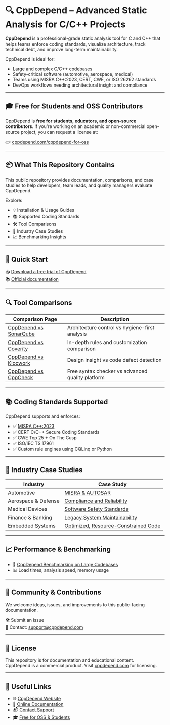 # 🔍 CppDepend – Advanced Static Analysis for C/C++ Projects

**CppDepend** is a professional-grade static analysis tool for C and C++ that helps teams enforce coding standards, visualize architecture, track technical debt, and improve long-term maintainability.

CppDepend is ideal for:
- Large and complex C/C++ codebases
- Safety-critical software (automotive, aerospace, medical)
- Teams using MISRA C++:2023, CERT, CWE, or ISO 26262 standards
- DevOps workflows needing architectural insight and compliance

---

## 🎓 Free for Students and OSS Contributors

CppDepend is **free for students, educators, and open-source contributors**. If you're working on an academic or non-commercial open-source project, you can request a license at:

👉 [cppdepend.com/cppdepend-for-oss](https://www.cppdepend.com/cppdepend-for-oss)

---

## 📦 What This Repository Contains

This public repository provides documentation, comparisons, and case studies to help developers, team leads, and quality managers evaluate CppDepend.

Explore:

- 💡 Installation & Usage Guides
- 📚 Supported Coding Standards
- 🛠️ Tool Comparisons
- 🧠 Industry Case Studies
- 📈 Benchmarking Insights

---

## 🚀 Quick Start

📥 [Download a free trial of CppDepend](https://www.cppdepend.com/download)  
📚 [Official documentation](https://www.cppdepend.com/documentation)

---

## 🔍 Tool Comparisons

| Comparison Page | Description |
|-----------------|-------------|
| [CppDepend vs SonarQube](docs/cppdepend-vs-sonarqube.md) | Architecture control vs hygiene-first analysis |
| [CppDepend vs Coverity](docs/cppdepend-vs-coverity.md) | In-depth rules and customization comparison |
| [CppDepend vs Klocwork](docs/cppdepend-vs-klocwork.md) | Design insight vs code defect detection |
| [CppDepend vs CppCheck](docs/cppdepend-vs-cppcheck.md) | Free syntax checker vs advanced quality platform |

---

## 📚 Coding Standards Supported

CppDepend supports and enforces:

- ✅ [MISRA C++:2023](docs/coding-standards-supported.md)
- ✅ CERT C/C++ Secure Coding Standards
- ✅ CWE Top 25 + On The Cusp
- ✅ ISO/IEC TS 17961
- ✅ Custom rule engines using CQLinq or Python

---

## 🧠 Industry Case Studies

| Industry | Case Study |
|---------|------------|
| Automotive | [MISRA & AUTOSAR](docs/case-studies/automotive.md) |
| Aerospace & Defense | [Compliance and Reliability](docs/case-studies/aerospace-defense.md) |
| Medical Devices | [Software Safety Standards](docs/case-studies/medical-devices.md) |
| Finance & Banking | [Legacy System Maintainability](docs/case-studies/finance.md) |
| Embedded Systems | [Optimized, Resource-Constrained Code](docs/case-studies/embedded-systems.md) |

---

## 📈 Performance & Benchmarking

- 🚀 [CppDepend Benchmarking on Large Codebases](docs/benchmarking.md)
- 📊 Load times, analysis speed, memory usage

---

## 🤝 Community & Contributions

We welcome ideas, issues, and improvements to this public-facing documentation.

🛠️ Submit an issue  
📧 Contact: [support@cppdepend.com](mailto:support@cppdepend.com)

---

## 📝 License

This repository is for documentation and educational content.  
CppDepend is a commercial product. Visit [cppdepend.com](https://www.cppdepend.com) for licensing.

---

## 📎 Useful Links

- 🌐 [CppDepend Website](https://www.cppdepend.com)
- 📄 [Online Documentation](https://www.cppdepend.com/documentation)
- 📬 [Contact Support](mailto:support@cppdepend.com)
- 🎓 [Free for OSS & Students](https://www.cppdepend.com/cppdepend-for-oss)
